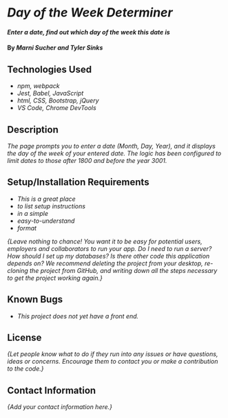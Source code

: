 # _Day of the Week Determiner_

#### _Enter a date, find out which day of the week this date is_

#### By _**Marni Sucher and Tyler Sinks**_

## Technologies Used

* _npm, webpack_
* _Jest, Babel, JavaScript_
* _html, CSS, Bootstrap, jQuery_
* _VS Code, Chrome DevTools_

## Description

_The page prompts you to enter a date (Month, Day, Year), and it displays the day of the week of your entered date. The logic has been configured to limit dates to those after 1800 and before the year 3001._

## Setup/Installation Requirements

* _This is a great place_
* _to list setup instructions_
* _in a simple_
* _easy-to-understand_
* _format_

_{Leave nothing to chance! You want it to be easy for potential users, employers and collaborators to run your app. Do I need to run a server? How should I set up my databases? Is there other code this application depends on? We recommend deleting the project from your desktop, re-cloning the project from GitHub, and writing down all the steps necessary to get the project working again.}_

## Known Bugs

* _This project does not yet have a front end._

## License

_{Let people know what to do if they run into any issues or have questions, ideas or concerns.  Encourage them to contact you or make a contribution to the code.}_

## Contact Information

_{Add your contact information here.}_